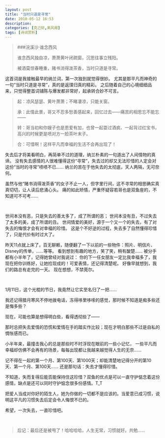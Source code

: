 ```yaml
---
layout: post
title: "当时只道是寻常"
date: 2010-05-12 16:53
description:
categories: [克己轩,来风阁]
tags: [诗词赏析]
---
```


> ###浣溪沙·谁念西风
>
> 谁念西风独自凉，萧萧黄叶闭疏窗，沉思往事立残阳。
>
> 被酒莫惊春睡重，赌书消得泼茶香，当时只道是寻常。

这首词是我接触最早的纳兰词，第一次独到就觉得很妙。
尤其是那平凡而神奇的一句“当时只道是寻常”，真的是返璞归真的精彩。
之后随着自己的心境细细品来，只觉得整首词铺陈与爆发都非常好，起承转合妙不可言。


> 起：凉风瑟瑟、黄叶萧萧；不睹凄凉，只能关窗。
>
> 承：此情此景，哥又不忍多愁善感起来，回忆过去——痛苦的相思忘不能忘——
>
> 转：哥当初和你嫂子也是恩爱有加，也曾一起耍过酒疯、一起背过红宝书，高兴的时候更是喷对方一脸茶叶末子。
>
> 合：可惜啊！这样平凡而幸福的生活不会再出现了！


失去后才将美看明白，再简单不过的道理，纳兰朴素的一句道出了人间情物的真谛。
没有失去感情的人很难懂得这份“寻常”，失去过的却又无法珍惜的人定会对这份“当时的寻常”啧啧不已……
纳兰的苦在于他失去的太彻底，天人两隔，无可奈何。

虽然与他“赌书消得泼茶香”的女子不止一人，但字里行间，这不寻常的相思确实真真切切，让人读后悲涌心头。
痛的如此矫情，严重怀疑容若哥也是双鱼座的，不知道可不可考……

<br>

世间本没有恶，只是失去的善太多了，成了所谓的恶；
世间本没有丑，不过失去了太多的美，成了所谓的丑。
世间情爱的美好，源于一个又一个的失去，有了对失去的悔恨才会有对幸福的珍惜。
这是个不好逆的过程，失去多了自然懂得珍惜了，只是代价有时过大了。

昨天11点就上床了，百无聊赖，随便翻了一下以前的一些物件：照片、明信片、Disney的传单，……等等。
看到想到有趣的地方，笑了笑，稍有酸楚……
被分手都有小半年了，记得她曾经对我说过：
你的下一任女朋友一定比我幸福多了，我现在把你训练好，让她捡现成的！可爱表情，还记得清楚呢。
好像早就想到，我们的路总有走完的一天。
现在想想，不禁莞尔。

<br>

1月11日，这个光棍的节日，我竟然让它实至名归了一把……

我还记得腊月寒风不停地拨电话，冻得哆里哆嗦的感觉，那时候不知道是痴多些还是悔多些？

现在，可能也算是想得明白些，看得透彻些了——

那时总把失去爱情的恐慌和爱情在手的踏实作比较；现在才明白那些不过是自私的惆怅感而已。

小半年来，最撞击我心的总是那些时不时浮现在眼前的一些小记忆，
一些平凡而幸福却仿佛不会再有的场景，每每出现都让我越来越觉得人生的无奈……

记不得在一起的第一个月、第100天、第1000天；却能清楚地记得分开的第10天、第一个月、第100天……
还是那句话：失去才懂得珍惜。

不知道，失而复得后能否能保持住这珍惜？双鱼的优点是可以一直守护惦念着这份感情，缺点是还可以同时守护惦念很多份感情。T_T

把爱人当成对你好的陌生人，她为你做的一切都不是应该的。当爱意已成习惯，说明这平凡的习惯失去后定会令人悔恨不已的。

希望，一次失去，一直珍惜吧。

<br>

> 后记：最后还是被甩了！哈哈哈哈，人生无常，习惯就好。共勉……








